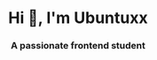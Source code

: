 
<h1 align="center">Hi 👋, I'm Ubuntuxx</h1>
<h3 align="center">A passionate frontend student</h3>

<p align="left">
</p>

